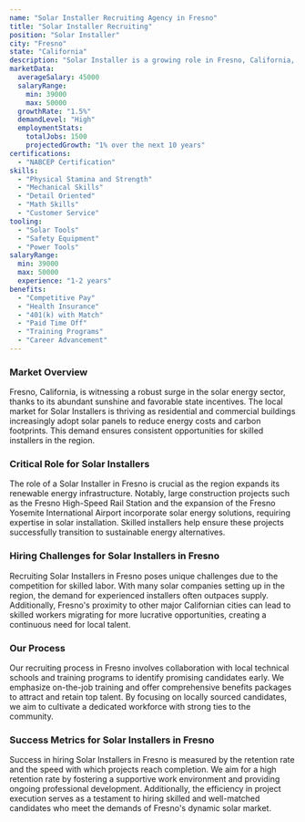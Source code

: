 ```yaml
---
name: "Solar Installer Recruiting Agency in Fresno"
title: "Solar Installer Recruiting"
position: "Solar Installer"
city: "Fresno"
state: "California"
description: "Solar Installer is a growing role in Fresno, California, responsible for assembling, installing, or maintaining solar photovoltaic (PV) systems on roofs or other structures."
marketData:
  averageSalary: 45000
  salaryRange:
    min: 39000
    max: 50000
  growthRate: "1.5%"
  demandLevel: "High"
  employmentStats:
    totalJobs: 1500
    projectedGrowth: "1% over the next 10 years"
certifications:
  - "NABCEP Certification"
skills:
  - "Physical Stamina and Strength"
  - "Mechanical Skills"
  - "Detail Oriented"
  - "Math Skills"
  - "Customer Service"
tooling:
  - "Solar Tools"
  - "Safety Equipment"
  - "Power Tools"
salaryRange:
  min: 39000
  max: 50000
  experience: "1-2 years"
benefits:
  - "Competitive Pay"
  - "Health Insurance"
  - "401(k) with Match"
  - "Paid Time Off"
  - "Training Programs"
  - "Career Advancement"
---
```


### Market Overview
Fresno, California, is witnessing a robust surge in the solar energy sector, thanks to its abundant sunshine and favorable state incentives. The local market for Solar Installers is thriving as residential and commercial buildings increasingly adopt solar panels to reduce energy costs and carbon footprints. This demand ensures consistent opportunities for skilled installers in the region.

### Critical Role for Solar Installers
The role of a Solar Installer in Fresno is crucial as the region expands its renewable energy infrastructure. Notably, large construction projects such as the Fresno High-Speed Rail Station and the expansion of the Fresno Yosemite International Airport incorporate solar energy solutions, requiring expertise in solar installation. Skilled installers help ensure these projects successfully transition to sustainable energy alternatives.

### Hiring Challenges for Solar Installers in Fresno
Recruiting Solar Installers in Fresno poses unique challenges due to the competition for skilled labor. With many solar companies setting up in the region, the demand for experienced installers often outpaces supply. Additionally, Fresno's proximity to other major Californian cities can lead to skilled workers migrating for more lucrative opportunities, creating a continuous need for local talent.

### Our Process
Our recruiting process in Fresno involves collaboration with local technical schools and training programs to identify promising candidates early. We emphasize on-the-job training and offer comprehensive benefits packages to attract and retain top talent. By focusing on locally sourced candidates, we aim to cultivate a dedicated workforce with strong ties to the community.

### Success Metrics for Solar Installers in Fresno
Success in hiring Solar Installers in Fresno is measured by the retention rate and the speed with which projects reach completion. We aim for a high retention rate by fostering a supportive work environment and providing ongoing professional development. Additionally, the efficiency in project execution serves as a testament to hiring skilled and well-matched candidates who meet the demands of Fresno's dynamic solar market.